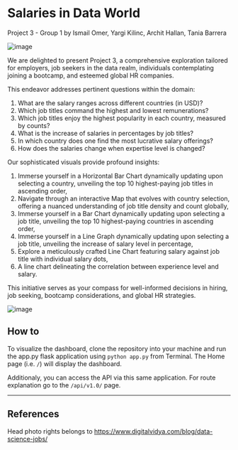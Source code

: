 # Salaries in Data World

Project 3 - Group 1 by Ismail Omer, Yargi Kilinc, Archit Hallan, Tania Barrera

![image](https://github.com/ismailo1/project3/assets/142269763/7ae837cc-0079-46d0-b2c2-3b700ef0ac19)


We are delighted to present Project 3, a comprehensive exploration tailored for employers, job seekers in the data realm, individuals contemplating joining a bootcamp, and esteemed global HR companies.

This endeavor addresses pertinent questions within the domain:

1.	What are the salary ranges across different countries (in USD)?
2.	Which job titles command the highest and lowest remunerations?
3.	Which job titles enjoy the highest popularity in each country, measured by counts?
4.	What is the increase of salaries in percentages by job titles?
5.	In which country does one find the most lucrative salary offerings?
6.	How does the salaries change when expertise level is changed?

Our sophisticated visuals provide profound insights:

1.	Immerse yourself in a Horizontal Bar Chart dynamically updating upon selecting a country, unveiling the top 10 highest-paying job titles in ascending order,
2.	Navigate through an interactive Map that evolves with country selection, offering a nuanced understanding of job title density and count globally,
3.	Immerse yourself in a Bar Chart dynamically updating upon selecting a job title, unveiling the top 10 highest-paying countries in ascending order,
4.	Immerse yourself in a Line Graph dynamically updating upon selecting a job title, unveiling the increase of salary level in percentage,
5.	Explore a meticulously crafted Line Chart featuring salary against job title with individual salary dots,
6.	A line chart delineating the correlation between experience level and salary.

This initiative serves as your compass for well-informed decisions in hiring, job seeking, bootcamp considerations, and global HR strategies.

![image](https://github.com/ismailo1/project3/assets/142269763/f32a5946-e8c9-4451-aab3-e94490ec2b0d)


## How to

To visualize the dashboard, clone the repository into your machine and run the app.py flask application using `python app.py` from Terminal. The Home page (i.e. `/`) will display the dashboard.

Additionaly, you can access the API via this same application. For route explanation go to the `/api/v1.0/` page.


---

## References

Head photo rights belongs to https://www.digitalvidya.com/blog/data-science-jobs/
